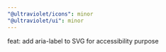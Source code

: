 ```yaml
---
"@ultraviolet/icons": minor
"@ultraviolet/ui": minor
---
```


feat: add aria-label to SVG for accessibility purpose
